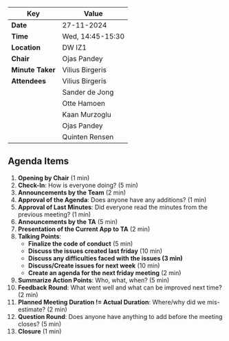 | **Key**          | **Value**          |
| ----------------- |--------------------|
| **Date**         | 27-11-2024         |
| **Time**         | Wed, 14:45-15:30   |
| **Location**     | DW IZ1             |
| **Chair**        | Ojas Pandey        |
| **Minute Taker** | Vilius Birgeris    |
| **Attendees**    | Vilius Birgeris    |
|                  | Sander de Jong     |
|                  | Otte Hamoen        |
|                  | Kaan Murzoglu      |
|                  | Ojas Pandey        |
|                  | Quinten Rensen     |


## Agenda Items
1. **Opening by Chair** (1 min)
2. **Check-In**: How is everyone doing? (5 min)
3. **Announcements by the Team** (2 min)
4. **Approval of the Agenda**: Does anyone have any additions? (1 min)
5. **Approval of Last Minutes**: Did everyone read the minutes from the previous meeting? (1 min)
6. **Announcements by the TA** (5 min)
7. **Presentation of the Current App to TA** (2 min)
8. **Talking Points**:
    - **Finalize the code of conduct** (5 min)
    - **Discuss the issues created last friday** (10 min)
    - **Discuss any difficulties faced with the issues (3 min)**
    - **Discuss/Create issues for next week** (10 min)
    - **Create an agenda for the next friday meeting** (2 min)
9. **Summarize Action Points**: Who, what, when? (5 min)
10. **Feedback Round**: What went well and what can be improved next time? (2 min)
11. **Planned Meeting Duration != Actual Duration**: Where/why did we mis-estimate? (2 min)
12. **Question Round**: Does anyone have anything to add before the meeting closes? (5 min)
13. **Closure** (1 min)

